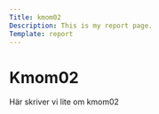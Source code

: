```yaml
---
Title: kmom02
Description: This is my report page.
Template: report
---
```


Kmom02
==========================

Här skriver vi lite om kmom02
